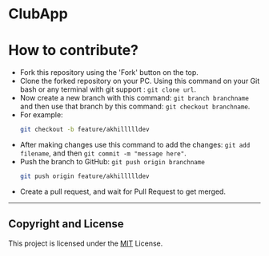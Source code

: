 # ClubApp

# How to contribute?

- Fork this repository using the 'Fork' button on the top.
- Clone the forked repository on your PC. Using this command on your Git bash or any terminal with git support : `git clone url`.
- Now create a new branch with this command: `git branch branchname` and then use that branch by this command: `git checkout branchname`.
- For example:
  ```bash
  git checkout -b feature/akhillllldev
  ```
- After making changes use this command to add the changes: `git add filename`, and then `git commit -m "message here"`.
- Push the branch to GitHub: `git push origin branchname`
  ```bash
  git push origin feature/akhillllldev
  ```
- Create a pull request, and wait for Pull Request to get merged.

---

## Copyright and License

This project is licensed under the [MIT](https://github.com/akhillllldev/ClubApp/blob/master/LICENSE) License.
           
        

